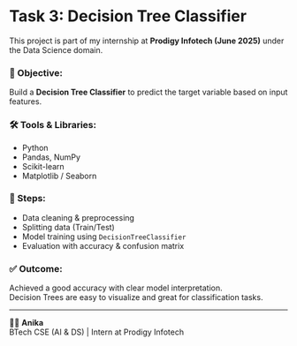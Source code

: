 # Task 3: Decision Tree Classifier

This project is part of my internship at **Prodigy Infotech (June 2025)** under the Data Science domain.

### 📌 Objective:
Build a **Decision Tree Classifier** to predict the target variable based on input features.

### 🛠️ Tools & Libraries:
- Python
- Pandas, NumPy
- Scikit-learn
- Matplotlib / Seaborn

### 🔎 Steps:
- Data cleaning & preprocessing
- Splitting data (Train/Test)
- Model training using `DecisionTreeClassifier`
- Evaluation with accuracy & confusion matrix

### ✅ Outcome:
Achieved a good accuracy with clear model interpretation.  
Decision Trees are easy to visualize and great for classification tasks.

---

👩‍💻 **Anika**  
BTech CSE (AI & DS) | Intern at Prodigy Infotech
